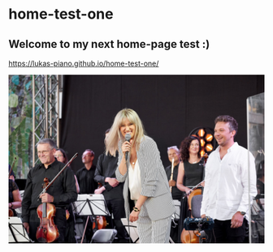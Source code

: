 # home-test-one
## Welcome to my next home-page test :)
https://lukas-piano.github.io/home-test-one/

![Pepiniera Dźwięku](https://github.com/Lukas-piano/home-test-one/blob/main/images/share.jpg)
